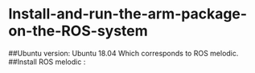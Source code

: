 # Install-and-run-the-arm-package-on-the-ROS-system
##Ubuntu version:
Ubuntu 18.04  Which corresponds to ROS melodic.
##Install ROS melodic :
